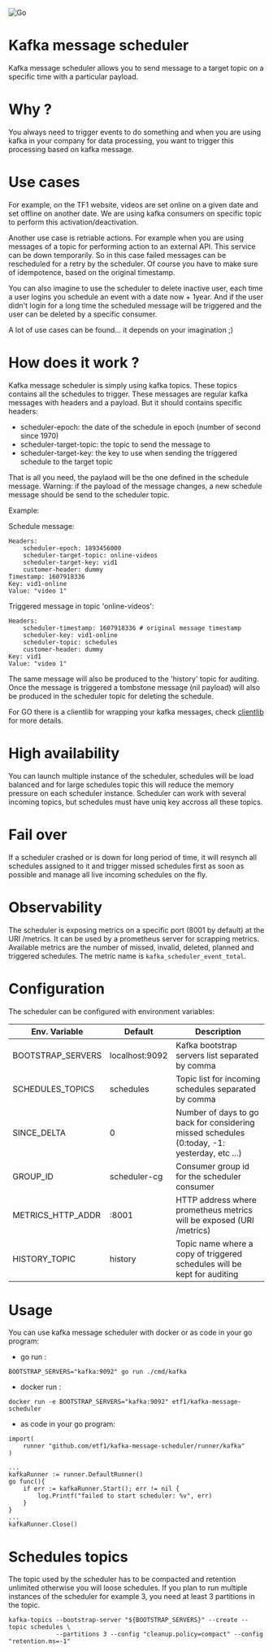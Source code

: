 ![Go](https://github.com/etf1/kafka-message-scheduler/workflows/Go/badge.svg)

# Kafka message scheduler

Kafka message scheduler allows you to send message to a target topic on a specific time with a particular payload.

# Why ?

You always need to trigger events to do something and when you are using kafka in your company for data processing, you want to trigger this processing based on kafka message.

# Use cases

For example, on the TF1 website, videos are set online on a given date and set offline on another date.
We are using kafka consumers on specific topic to perform this activation/deactivation.

Another use case is retriable actions. For example when you are using messages of a topic for  performing action to an external API. This service can be down temporarily. So in this case failed messages can be rescheduled for a retry by the scheduler. Of course you have to make sure of idempotence, based on the original timestamp.

You can also imagine to use the scheduler to delete inactive user, each time a user logins you schedule an event with a date now + 1year. And if the user didn't login for a long time the scheduled message will be triggered and the user can be deleted by a specific consumer.

A lot of use cases can be found... it depends on your imagination ;)

# How does it work ?

Kafka message scheduler is simply using kafka topics. These topics contains all the schedules to trigger. These messages are regular kafka messages with headers and a payload. But it should contains specific headers:

* scheduler-epoch: the date of the schedule in epoch (number of second since 1970)
* scheduler-target-topic: the topic to send the message to
* scheduler-target-key: the key to use when sending the triggered schedule to the target topic

That is all you need, the paylaod will be the one defined in the schedule message.
Warning: if the payload of the message changes, a new schedule message should be send to the scheduler topic.

Example:

Schedule message:
```
Headers:
    scheduler-epoch: 1893456000
    scheduler-target-topic: online-videos
    scheduler-target-key: vid1
    customer-header: dummy
Timestamp: 1607918336
Key: vid1-online
Value: "video 1"
```

Triggered message in topic 'online-videos':
```
Headers:
    scheduler-timestamp: 1607918336 # original message timestamp
    scheduler-key: vid1-online
    scheduler-topic: schedules
    customer-header: dummy
Key: vid1
Value: "video 1"
```

The same message will also be produced to the 'history' topic for auditing.
Once the message is triggered a tombstone message (nil payload) will also be produced in the scheduler topic for deleting the schedule.

For GO there is a clientlib for wrapping your kafka messages, check [clientlib](clientlib/) for more details.

# High availability

You can launch multiple instance of the scheduler, schedules will be load balanced and for large schedules topic this will reduce the memory pressure on each scheduler instance. Scheduler can work with several incoming topics, but schedules must have uniq key accross all these topics.

# Fail over

If a scheduler crashed or is down for long period of time, it will resynch all schedules assigned to it and trigger missed schedules first as soon as possible and manage all live incoming schedules on the fly.

# Observability

The scheduler is exposing metrics on a specific port (8001 by default) at the URI /metrics. It can be used by a prometheus server for scrapping metrics. Available metrics are the number of missed, invalid, deleted, planned and triggered schedules. The metric name is `kafka_scheduler_event_total`.

# Configuration

The scheduler can be configured with environment variables:

| Env. Variable     | Default        | Description                                                                                  |
|-------------------|----------------|----------------------------------------------------------------------------------------------|
| BOOTSTRAP_SERVERS | localhost:9092 | Kafka bootstrap servers list separated by comma                                              |
| SCHEDULES_TOPICS  | schedules      | Topic list for incoming schedules separated by comma                                         |
| SINCE_DELTA       | 0              | Number of days to go back for considering missed schedules (0:today, -1: yesterday, etc ...) |
| GROUP_ID          | scheduler-cg   | Consumer group id for the scheduler consumer                                                 |
| METRICS_HTTP_ADDR | :8001          | HTTP address where prometheus metrics will be exposed (URI /metrics)                         |
| HISTORY_TOPIC     | history        | Topic name where a copy of triggered schedules will be kept for auditing                     |

# Usage

You can use kafka message scheduler with docker or as code in your go program:

* go run :

```
BOOTSTRAP_SERVERS="kafka:9092" go run ./cmd/kafka
```

* docker run :

```
docker run -e BOOTSTRAP_SERVERS="kafka:9092" etf1/kafka-message-scheduler
```

* as code in your go program:

```
import(
    runner "github.com/etf1/kafka-message-scheduler/runner/kafka"
)

...
kafkaRunner := runner.DefaultRunner()
go func(){
    if err := kafkaRunner.Start(); err != nil {
        log.Printf("failed to start scheduler: %v", err)
    }
}
...
kafkaRunner.Close()
```

# Schedules topics

The topic used by the scheduler has to be compacted and retention unlimited otherwise you will loose schedules. 
If you plan to run multiple instances of the scheduler for example 3, you need at least 3 partitions in the topic.

```
kafka-topics --bootstrap-server "${BOOTSTRAP_SERVERS}" --create --topic schedules \
             --partitions 3 --config "cleanup.policy=compact" --config "retention.ms=-1"
```
